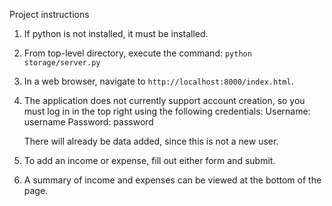 Project instructions

1. If python is not installed, it must be installed.
2. From top-level directory, execute the command:
   `python storage/server.py`
3. In a web browser, navigate to `http://localhost:8000/index.html`.
4. The application does not currently support account creation, so you must log in in the top right using the following credentials:
   Username: username
   Password: password

   There will already be data added, since this is not a new user.
5. To add an income or expense, fill out either form and submit.
6. A summary of income and expenses can be viewed at the bottom of the page.
